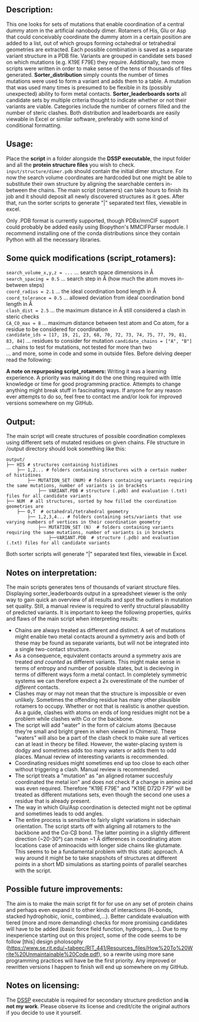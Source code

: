 ## Description:
This one looks for sets of mutations that enable coordination of a central dummy atom in the artificial nanobody dimer. Rotamers of His, Glu or Asp that could conceivably coordinate the dummy atom in a certain position are added to a list, out of which groups forming octahedral or tetrahedral geometries are extracted. Each possible combination is saved as a separate variant structure in a PDB file. Variants are grouped in candidate sets based on which mutations (e.g. K19E F79E) they require. Additionally, two more scripts were written in order to make sense of the tens of thousands of files generated.
**Sorter_distribution** simply counts the number of times mutations were used to form a variant and adds them to a table. A mutation that was used many times is presumed to be flexible in its (possibly unexpected) ability to form metal contacts.
**Sorter_leaderboards sorts** all candidate sets by multiple criteria thought to indicate whether or not their variants are viable. Categories include the number of corners filled and the number of steric clashes. Both distribution and leaderboards are easily viewable in Excel or similar software, preferably with some kind of conditional formatting.


## Usage:
Place the **script** in a folder alongside the **DSSP executable**, the input folder and all the **protein structure files** you wish to check. `input/structure/dimer.pdb` should contain the initial dimer structure. For now the search volume coordinates are hardcoded but one might be able to substitute their own structure by aligning the searchable centers in-between the chains. The main script (rotamers) can take hours to finish its job and it should deposit all newly discovered structures as it goes. After that, run the sorter scripts to generate "|" separated text files, viewable in excel.

Only .PDB format is currently supported, though PDBx/mmCIF support could probably be added easily using Biopython's MMCIFParser module. I recommend installing one of the conda distributions since they contain Python with all the necessary libraries.

## Some quick modifications (script_rotamers):
`search_volume_x,y,z = ...` ... search space dimensions in Å  
`search_spacing = 0.5` ... search step in Å (how much the atom moves in-between steps)  
`coord_radius = 2.1` ... the ideal coordination bond length in Å  
`coord_tolerance = 0.5` ... allowed deviation from ideal coordination bond length in Å  
`clash_dist = 2.5` ... the maximum distance in Å still considered a clash in steric checks  
`CA_CO_max = 8` ... maximum distance between test atom and Cα	atom, for a residue to be considered for coordination  
`candidate_ids = [17, 19, 21, 23, 68, 70, 72, 73, 74, 75, 77, 79, 81, 83, 84]` ... residues to consider for mutation
`candidate_chains = ["A", "B"]` ... chains to test for mutations, not tested for more than two  
... and more, some in code and some in outside files. Before delving deeper read the following:

**A note on repurposing script_rotamers:** Writing it was a learning experience. A priority was making it do the one thing required with little knowledge or time for good programming practice. Attempts to change anything might break stuff in fascinating ways. If anyone for any reason ever attempts to do so, feel free to contact me and/or look for improved versions somewhere on my GitHub.

## Output:
The main script will create structures of possible coordination complexes using different sets of mutated residues on given chains. File structure in /output directory should look something like this:
```
output/
├── HIS # structures containing histidines
    ├── 1,2... # folders containing structures with a certain number of histidines
        ├── MUTATION_SET (NUM) # folders containing variants requiring the same mutations, number of variants is in brackets
            ├── VARIANT.PDB # structure (.pdb) and evaluation (.txt) files for all candidate variants
├── NUM  # all structures, sorted by how filled the coordination geometries are
    ├── O,T  # octahedral/tetrahedral geometry
        ├── 1,2,3,4... # folders containing sets/variants that use varying numbers of vertices in their coordination geometry  
            ├── MUTATION_SET (N)  # folders containing variants requiring the same mutations, number of variants is in brackets
                ├──VARIANT.PDB  # structure (.pdb) and evaluation (.txt) files for all candidate variants
```
Both sorter scripts will generate "|" separated text files, viewable in Excel.


## Notes on interpretation:
The main scripts generates tens of thousands of  variant structure files. Displaying sorter_leaderboards output in a spreadsheet viewer is the only way to gain quick an overview of all results and spot the outliers in mutation set quality. Still, a manual review is required to verify structural plausability of predicted variants. It is important to keep the following properties, quirks and flaws of the main script when interpreting results:
- Chains are always treated as different and distinct. A set of mutations might enable two metal contacts around a symmetry axis and both of these may be found as separate variants, but will not be integrated into a single two-contact structure.
- As a consequence, equivalent contacts around a symmetry axis are treated *and counted* as different variants. This might make sense in terms of entropy and number of possible states, but is decieving in terms of different ways form a metal contact. In completely symmetric systems we can therefore expect a 2x overestimate of the number of *different* contacts.
- Clashes may or may not mean that the structure is impossible or even unlikely. Sometimes the offending residue has many other plausible rotamers to occupy. Whether or not that is realistic is another question. As a guide, clashes with atoms on ends of long residues might not be a problem while clashes with Cα or the backbone.
- The script will add "water" in the form of calcium atoms (because they're small and bright green in when viewed in Chimera). These "waters" will also be a part of the clash check to make sure all vertices can at least in theory be filled. However, the water-placing system is dodgy and sometimes adds too many waters or adds them to odd places. Manual review of interesting variants is recommended.
- Coordinating residues might sometimes end up too close to each other without triggering a clash. Manual review is recommended.
- The script treats a "mutation" as "an aligned rotamer succesfuly coordinated the metal ion" and does not check if a change in amino acid was even required. Therefore "K19E F79E" and "K19E D72D F79" will be treated as different mutations sets, even though the second one uses a residue that is already present.
- The way in which Glu/Asp coordination is detected might not be optimal and sometimes leads to odd angles.
- The entire process is sensitive to fairly slight variations in sidechain orientation. The script starts off with aligning all rotamers to the backbone and the Cα-Cβ bond. The latter pointing in a slightly different direction (~20-30°) can mean ~1 Å differences in coordinating atom locations case of aminoacids with longer side chains like glutamate. This seems to be a fundamental problem with this static approach. A way around it might be to take snapshots of structures at different points in a short MD simulations as starting points of parallel searches with the script.


## Possible future improvements:
The aim is to make the main script fit for for use on any set of protein chains and perhaps even expand it to other kinds of interactions (H-bonds, stacked hydrophobic, ionic, combined,...). Better candidate evaluation with tiered (more and more demanding) checks for more promising candidates will have to be added (basic force field function, hydrogens,...). Due to my inexperience starting out on this project, some of the code seems to be follow [this] design pholosophy (https://www.se.rit.edu/~tabeec/RIT_441/Resources_files/How%20To%20Write%20Unmaintainable%20Code.pdf), so a rewrite using more sane programming practices will have be the first priority. Any improved or rewritten versions I happen to finish will end up somewhere on my GitHub.

## Notes on licensing:
The [DSSP](https://swift.cmbi.umcn.nl/gv/dssp/index.html) executable is required for secondary structure prediction and **is not my work**. Please observe its license and credit/cite the original authors if you decide to use it yourself.                        

